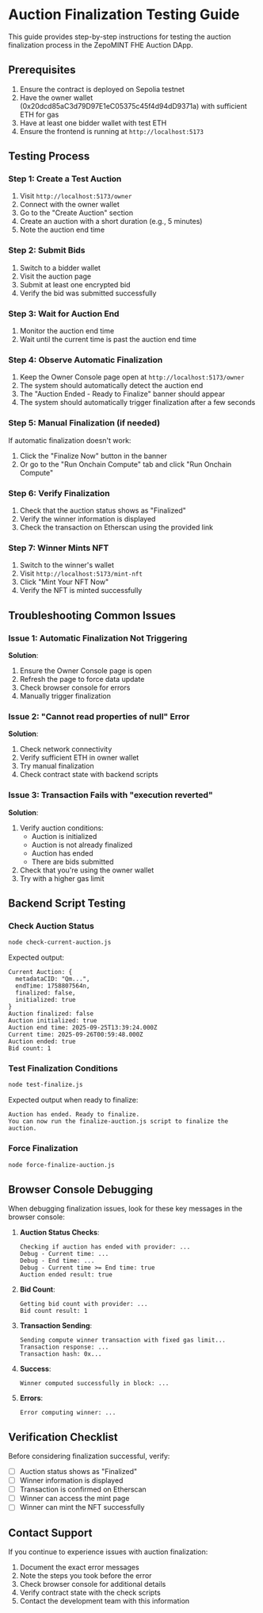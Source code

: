 # Auction Finalization Testing Guide

This guide provides step-by-step instructions for testing the auction finalization process in the ZepoMINT FHE Auction DApp.

## Prerequisites

1. Ensure the contract is deployed on Sepolia testnet
2. Have the owner wallet (0x20dcd85aC3d79D97E1eC05375c45f4d94dD9371a) with sufficient ETH for gas
3. Have at least one bidder wallet with test ETH
4. Ensure the frontend is running at `http://localhost:5173`

## Testing Process

### Step 1: Create a Test Auction

1. Visit `http://localhost:5173/owner`
2. Connect with the owner wallet
3. Go to the "Create Auction" section
4. Create an auction with a short duration (e.g., 5 minutes)
5. Note the auction end time

### Step 2: Submit Bids

1. Switch to a bidder wallet
2. Visit the auction page
3. Submit at least one encrypted bid
4. Verify the bid was submitted successfully

### Step 3: Wait for Auction End

1. Monitor the auction end time
2. Wait until the current time is past the auction end time

### Step 4: Observe Automatic Finalization

1. Keep the Owner Console page open at `http://localhost:5173/owner`
2. The system should automatically detect the auction end
3. The "Auction Ended - Ready to Finalize" banner should appear
4. The system should automatically trigger finalization after a few seconds

### Step 5: Manual Finalization (if needed)

If automatic finalization doesn't work:

1. Click the "Finalize Now" button in the banner
2. Or go to the "Run Onchain Compute" tab and click "Run Onchain Compute"

### Step 6: Verify Finalization

1. Check that the auction status shows as "Finalized"
2. Verify the winner information is displayed
3. Check the transaction on Etherscan using the provided link

### Step 7: Winner Mints NFT

1. Switch to the winner's wallet
2. Visit `http://localhost:5173/mint-nft`
3. Click "Mint Your NFT Now"
4. Verify the NFT is minted successfully

## Troubleshooting Common Issues

### Issue 1: Automatic Finalization Not Triggering

**Solution**:
1. Ensure the Owner Console page is open
2. Refresh the page to force data update
3. Check browser console for errors
4. Manually trigger finalization

### Issue 2: "Cannot read properties of null" Error

**Solution**:
1. Check network connectivity
2. Verify sufficient ETH in owner wallet
3. Try manual finalization
4. Check contract state with backend scripts

### Issue 3: Transaction Fails with "execution reverted"

**Solution**:
1. Verify auction conditions:
   - Auction is initialized
   - Auction is not already finalized
   - Auction has ended
   - There are bids submitted
2. Check that you're using the owner wallet
3. Try with a higher gas limit

## Backend Script Testing

### Check Auction Status

```bash
node check-current-auction.js
```

Expected output:
```
Current Auction: {
  metadataCID: "Qm...",
  endTime: 1758807564n,
  finalized: false,
  initialized: true
}
Auction finalized: false
Auction initialized: true
Auction end time: 2025-09-25T13:39:24.000Z
Current time: 2025-09-26T00:59:48.000Z
Auction ended: true
Bid count: 1
```

### Test Finalization Conditions

```bash
node test-finalize.js
```

Expected output when ready to finalize:
```
Auction has ended. Ready to finalize.
You can now run the finalize-auction.js script to finalize the auction.
```

### Force Finalization

```bash
node force-finalize-auction.js
```

## Browser Console Debugging

When debugging finalization issues, look for these key messages in the browser console:

1. **Auction Status Checks**:
   ```
   Checking if auction has ended with provider: ...
   Debug - Current time: ...
   Debug - End time: ...
   Debug - Current time >= End time: true
   Auction ended result: true
   ```

2. **Bid Count**:
   ```
   Getting bid count with provider: ...
   Bid count result: 1
   ```

3. **Transaction Sending**:
   ```
   Sending compute winner transaction with fixed gas limit...
   Transaction response: ...
   Transaction hash: 0x...
   ```

4. **Success**:
   ```
   Winner computed successfully in block: ...
   ```

5. **Errors**:
   ```
   Error computing winner: ...
   ```

## Verification Checklist

Before considering finalization successful, verify:

- [ ] Auction status shows as "Finalized"
- [ ] Winner information is displayed
- [ ] Transaction is confirmed on Etherscan
- [ ] Winner can access the mint page
- [ ] Winner can mint the NFT successfully

## Contact Support

If you continue to experience issues with auction finalization:

1. Document the exact error messages
2. Note the steps you took before the error
3. Check browser console for additional details
4. Verify contract state with the check scripts
5. Contact the development team with this information
